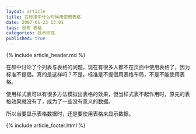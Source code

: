 ```yaml
---
layout: article
title: 在标准中什么时候用使用表格
date: 2007-01-23 13:01
tags: 思考 表格
categories: 技术研究
published: true
---
```


{% include  article_header.md %}

在群中讨论了个列表与表格的问题，现在有很多人都不在页面中使用表格了，因为标准不提倡。真的是这样吗？不是。标准是不提倡用表格布局，不是不能使用表格。

使用样式表可以有很多方法模拟出表格的效果，但当样式表不起作用时，原先的表格效果就没有了，成为了一些没有意义的数据。

所以当要显示表格数据时，还是要使用表格来显示数据。

{% include article_footer.html %}
